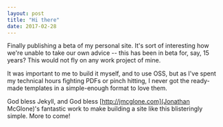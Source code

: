```yaml
---
layout: post
title: "Hi there"
date: 2017-02-28
---
```


Finally publishing a beta of my personal site. It's sort of interesting how we're unable to take our own advice -- this has been in beta for, say, 15 years? This would not fly on any work project of mine.

It was important to me to build it myself, and to use OSS, but as I've spent my technical hours fighting PDFs or pinch hitting, I never got the ready-made templates in a simple-enough format to love them. 

God bless Jekyll, and God bless [http://jmcglone.com](Jonathan McGlone)'s fantastic work to make building a site like this blisteringly simple. More to come!
